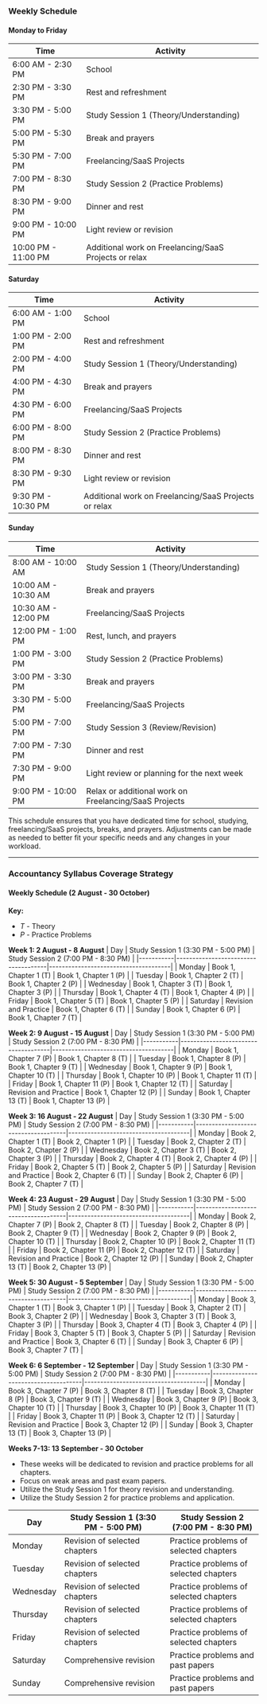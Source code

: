 ### Weekly Schedule

#### Monday to Friday
| Time                | Activity                           |
|---------------------|------------------------------------|
| 6:00 AM - 2:30 PM   | School                             |
| 2:30 PM - 3:30 PM   | Rest and refreshment               |
| 3:30 PM - 5:00 PM   | Study Session 1 (Theory/Understanding) |
| 5:00 PM - 5:30 PM   | Break and prayers                  |
| 5:30 PM - 7:00 PM   | Freelancing/SaaS Projects          |
| 7:00 PM - 8:30 PM   | Study Session 2 (Practice Problems) |
| 8:30 PM - 9:00 PM   | Dinner and rest                    |
| 9:00 PM - 10:00 PM  | Light review or revision           |
| 10:00 PM - 11:00 PM | Additional work on Freelancing/SaaS Projects or relax |

#### Saturday
| Time                | Activity                           |
|---------------------|------------------------------------|
| 6:00 AM - 1:00 PM   | School                             |
| 1:00 PM - 2:00 PM   | Rest and refreshment               |
| 2:00 PM - 4:00 PM   | Study Session 1 (Theory/Understanding) |
| 4:00 PM - 4:30 PM   | Break and prayers                  |
| 4:30 PM - 6:00 PM   | Freelancing/SaaS Projects          |
| 6:00 PM - 8:00 PM   | Study Session 2 (Practice Problems) |
| 8:00 PM - 8:30 PM   | Dinner and rest                    |
| 8:30 PM - 9:30 PM   | Light review or revision           |
| 9:30 PM - 10:30 PM  | Additional work on Freelancing/SaaS Projects or relax |

#### Sunday
| Time                | Activity                           |
|---------------------|------------------------------------|
| 8:00 AM - 10:00 AM  | Study Session 1 (Theory/Understanding) |
| 10:00 AM - 10:30 AM | Break and prayers                  |
| 10:30 AM - 12:00 PM | Freelancing/SaaS Projects          |
| 12:00 PM - 1:00 PM  | Rest, lunch, and prayers           |
| 1:00 PM - 3:00 PM   | Study Session 2 (Practice Problems) |
| 3:00 PM - 3:30 PM   | Break and prayers                  |
| 3:30 PM - 5:00 PM   | Freelancing/SaaS Projects          |
| 5:00 PM - 7:00 PM   | Study Session 3 (Review/Revision)  |
| 7:00 PM - 7:30 PM   | Dinner and rest                    |
| 7:30 PM - 9:00 PM   | Light review or planning for the next week |
| 9:00 PM - 10:00 PM  | Relax or additional work on Freelancing/SaaS Projects |

This schedule ensures that you have dedicated time for school, studying, freelancing/SaaS projects, breaks, and prayers. Adjustments can be made as needed to better fit your specific needs and any changes in your workload.


------------------------

### Accountancy Syllabus Coverage Strategy

#### Weekly Schedule (2 August - 30 October)

**Key:**
- *T* - Theory
- *P* - Practice Problems

**Week 1: 2 August - 8 August**
| Day       | Study Session 1 (3:30 PM - 5:00 PM) | Study Session 2 (7:00 PM - 8:30 PM) |
|-----------|-------------------------------------|--------------------------------------|
| Monday    | Book 1, Chapter 1 (T)               | Book 1, Chapter 1 (P)                |
| Tuesday   | Book 1, Chapter 2 (T)               | Book 1, Chapter 2 (P)                |
| Wednesday | Book 1, Chapter 3 (T)               | Book 1, Chapter 3 (P)                |
| Thursday  | Book 1, Chapter 4 (T)               | Book 1, Chapter 4 (P)                |
| Friday    | Book 1, Chapter 5 (T)               | Book 1, Chapter 5 (P)                |
| Saturday  | Revision and Practice               | Book 1, Chapter 6 (T)                |
| Sunday    | Book 1, Chapter 6 (P)               | Book 1, Chapter 7 (T)                |

**Week 2: 9 August - 15 August**
| Day       | Study Session 1 (3:30 PM - 5:00 PM) | Study Session 2 (7:00 PM - 8:30 PM) |
|-----------|-------------------------------------|--------------------------------------|
| Monday    | Book 1, Chapter 7 (P)               | Book 1, Chapter 8 (T)                |
| Tuesday   | Book 1, Chapter 8 (P)               | Book 1, Chapter 9 (T)                |
| Wednesday | Book 1, Chapter 9 (P)               | Book 1, Chapter 10 (T)               |
| Thursday  | Book 1, Chapter 10 (P)              | Book 1, Chapter 11 (T)               |
| Friday    | Book 1, Chapter 11 (P)              | Book 1, Chapter 12 (T)               |
| Saturday  | Revision and Practice               | Book 1, Chapter 12 (P)               |
| Sunday    | Book 1, Chapter 13 (T)              | Book 1, Chapter 13 (P)               |

**Week 3: 16 August - 22 August**
| Day       | Study Session 1 (3:30 PM - 5:00 PM) | Study Session 2 (7:00 PM - 8:30 PM) |
|-----------|-------------------------------------|--------------------------------------|
| Monday    | Book 2, Chapter 1 (T)               | Book 2, Chapter 1 (P)                |
| Tuesday   | Book 2, Chapter 2 (T)               | Book 2, Chapter 2 (P)                |
| Wednesday | Book 2, Chapter 3 (T)               | Book 2, Chapter 3 (P)                |
| Thursday  | Book 2, Chapter 4 (T)               | Book 2, Chapter 4 (P)                |
| Friday    | Book 2, Chapter 5 (T)               | Book 2, Chapter 5 (P)                |
| Saturday  | Revision and Practice               | Book 2, Chapter 6 (T)                |
| Sunday    | Book 2, Chapter 6 (P)               | Book 2, Chapter 7 (T)                |

**Week 4: 23 August - 29 August**
| Day       | Study Session 1 (3:30 PM - 5:00 PM) | Study Session 2 (7:00 PM - 8:30 PM) |
|-----------|-------------------------------------|--------------------------------------|
| Monday    | Book 2, Chapter 7 (P)               | Book 2, Chapter 8 (T)                |
| Tuesday   | Book 2, Chapter 8 (P)               | Book 2, Chapter 9 (T)                |
| Wednesday | Book 2, Chapter 9 (P)               | Book 2, Chapter 10 (T)               |
| Thursday  | Book 2, Chapter 10 (P)              | Book 2, Chapter 11 (T)               |
| Friday    | Book 2, Chapter 11 (P)              | Book 2, Chapter 12 (T)               |
| Saturday  | Revision and Practice               | Book 2, Chapter 12 (P)               |
| Sunday    | Book 2, Chapter 13 (T)              | Book 2, Chapter 13 (P)               |

**Week 5: 30 August - 5 September**
| Day       | Study Session 1 (3:30 PM - 5:00 PM) | Study Session 2 (7:00 PM - 8:30 PM) |
|-----------|-------------------------------------|--------------------------------------|
| Monday    | Book 3, Chapter 1 (T)               | Book 3, Chapter 1 (P)                |
| Tuesday   | Book 3, Chapter 2 (T)               | Book 3, Chapter 2 (P)                |
| Wednesday | Book 3, Chapter 3 (T)               | Book 3, Chapter 3 (P)                |
| Thursday  | Book 3, Chapter 4 (T)               | Book 3, Chapter 4 (P)                |
| Friday    | Book 3, Chapter 5 (T)               | Book 3, Chapter 5 (P)                |
| Saturday  | Revision and Practice               | Book 3, Chapter 6 (T)                |
| Sunday    | Book 3, Chapter 6 (P)               | Book 3, Chapter 7 (T)                |

**Week 6: 6 September - 12 September**
| Day       | Study Session 1 (3:30 PM - 5:00 PM) | Study Session 2 (7:00 PM - 8:30 PM) |
|-----------|-------------------------------------|--------------------------------------|
| Monday    | Book 3, Chapter 7 (P)               | Book 3, Chapter 8 (T)                |
| Tuesday   | Book 3, Chapter 8 (P)               | Book 3, Chapter 9 (T)                |
| Wednesday | Book 3, Chapter 9 (P)               | Book 3, Chapter 10 (T)               |
| Thursday  | Book 3, Chapter 10 (P)              | Book 3, Chapter 11 (T)               |
| Friday    | Book 3, Chapter 11 (P)              | Book 3, Chapter 12 (T)               |
| Saturday  | Revision and Practice               | Book 3, Chapter 12 (P)               |
| Sunday    | Book 3, Chapter 13 (T)              | Book 3, Chapter 13 (P)               |

**Weeks 7-13: 13 September - 30 October**
- These weeks will be dedicated to revision and practice problems for all chapters.
- Focus on weak areas and past exam papers.
- Utilize the Study Session 1 for theory revision and understanding.
- Utilize the Study Session 2 for practice problems and application.

| Day       | Study Session 1 (3:30 PM - 5:00 PM) | Study Session 2 (7:00 PM - 8:30 PM) |
|-----------|-------------------------------------|--------------------------------------|
| Monday    | Revision of selected chapters       | Practice problems of selected chapters |
| Tuesday   | Revision of selected chapters       | Practice problems of selected chapters |
| Wednesday | Revision of selected chapters       | Practice problems of selected chapters |
| Thursday  | Revision of selected chapters       | Practice problems of selected chapters |
| Friday    | Revision of selected chapters       | Practice problems of selected chapters |
| Saturday  | Comprehensive revision              | Practice problems and past papers     |
| Sunday    | Comprehensive revision              | Practice problems and past papers     |
